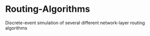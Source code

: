 # Routing-Algorithms
Discrete-event simulation of several different network-layer routing algorithms
